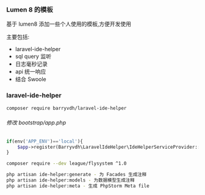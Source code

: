 ### Lumen 8 的模板

基于 lumen8 添加一些个人使用的模板,方便开发使用

主要包括: 
- laravel-ide-helper
- sql query 监听
- 日志毫秒记录
- api 统一响应
- 结合 Swoole  


### laravel-ide-helper

```bash
composer require barryvdh/laravel-ide-helper
```
###### 修改 bootstrap/app.php
```php
if(env('APP_ENV')=='local'){
    $app->register(Barryvdh\LaravelIdeHelper\IdeHelperServiceProvider::class);
}
```
```bash
composer require --dev league/flysystem ^1.0

php artisan ide-helper:generate - 为 Facades 生成注释
php artisan ide-helper:models - 为数据模型生成注释
php artisan ide-helper:meta - 生成 PhpStorm Meta file

```
